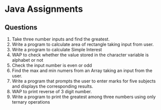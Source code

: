 # Java Assignments


## Questions
1. Take three number inputs and find the greatest.
2. Write a program to calculate area of rectangle taking input from user.
3. Write a program to calculate Simple Interest
4. WAP to check whether the value stored in the character variable is alphabet or not
5. Check the input number is even or odd
6. Find the max and min numers from an Array taking an input from the user.
7. Write a program that prompts the user to enter marks for five subjects and displays the corresponding results.
8. WAP to print reverse of 3 digit number.
9. Write a program to print the greatest among three numbers using only ternary operations
